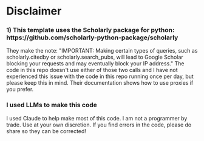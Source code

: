 <h1> Disclaimer</h1>
<h3>1) This template uses the Scholarly package for python: https://github.com/scholarly-python-package/scholarly</h3>
They make the note: "IMPORTANT: Making certain types of queries, such as scholarly.citedby or scholarly.search_pubs, will lead to Google Scholar blocking your requests and may eventually block your IP address." The code in this repo doesn't use either of those two calls and I have not experienced this issue with the code in this repo running once per day, but please keep this in mind. Their documentation shows how to use proxies if you prefer. 
<h3>I used LLMs to make this code</h3>
I used Claude to help make most of this code. I am not a programmer by trade. Use at your own discretion. If you find errors in the code, please do share so they can be corrected!
